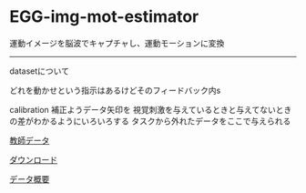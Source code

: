 # EGG-img-mot-estimator
運動イメージを脳波でキャプチャし、運動モーションに変換




***
datasetについて


どれを動かせという指示はあるけどそのフィードバック内s

calibration 補正ようデータ矢印を
視覚刺激を与えているときと与えてないときの差がわかるようにいろいろする
タスクから外れたデータをここで与えられる




[教師データ](https://www.bbci.de/competition/iv/#dataset1)

[ダウンロード](https://bbci.de/competition/iv/download/)

[データ概要](https://bbci.de/competition/iv/desc_1.html)